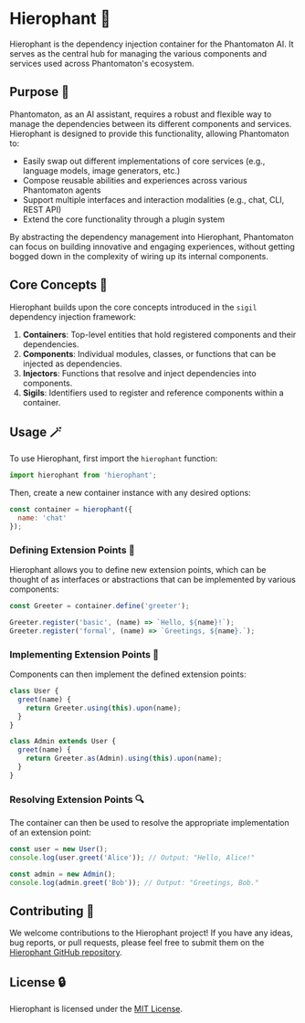 # Hierophant 🕍

Hierophant is the dependency injection container for the Phantomaton AI. It serves as the central hub for managing the various components and services used across Phantomaton's ecosystem.

## Purpose 🧠

Phantomaton, as an AI assistant, requires a robust and flexible way to manage the dependencies between its different components and services. Hierophant is designed to provide this functionality, allowing Phantomaton to:

- Easily swap out different implementations of core services (e.g., language models, image generators, etc.)
- Compose reusable abilities and experiences across various Phantomaton agents
- Support multiple interfaces and interaction modalities (e.g., chat, CLI, REST API)
- Extend the core functionality through a plugin system

By abstracting the dependency management into Hierophant, Phantomaton can focus on building innovative and engaging experiences, without getting bogged down in the complexity of wiring up its internal components.

## Core Concepts 🔮

Hierophant builds upon the core concepts introduced in the `sigil` dependency injection framework:

1. **Containers**: Top-level entities that hold registered components and their dependencies.
2. **Components**: Individual modules, classes, or functions that can be injected as dependencies.
3. **Injectors**: Functions that resolve and inject dependencies into components.
4. **Sigils**: Identifiers used to register and reference components within a container.

## Usage 🪄

To use Hierophant, first import the `hierophant` function:

```javascript
import hierophant from 'hierophant';
```

Then, create a new container instance with any desired options:

```javascript
const container = hierophant({
  name: 'chat'
});
```

### Defining Extension Points 🌟

Hierophant allows you to define new extension points, which can be thought of as interfaces or abstractions that can be implemented by various components:

```javascript
const Greeter = container.define('greeter');

Greeter.register('basic', (name) => `Hello, ${name}!`);
Greeter.register('formal', (name) => `Greetings, ${name}.`);
```

### Implementing Extension Points 🔧

Components can then implement the defined extension points:

```javascript
class User {
  greet(name) {
    return Greeter.using(this).upon(name);
  }
}

class Admin extends User {
  greet(name) {
    return Greeter.as(Admin).using(this).upon(name);
  }
}
```

### Resolving Extension Points 🔍

The container can then be used to resolve the appropriate implementation of an extension point:

```javascript
const user = new User();
console.log(user.greet('Alice')); // Output: "Hello, Alice!"

const admin = new Admin();
console.log(admin.greet('Bob')); // Output: "Greetings, Bob."
```

## Contributing 🦄

We welcome contributions to the Hierophant project! If you have any ideas, bug reports, or pull requests, please feel free to submit them on the [Hierophant GitHub repository](https://github.com/phantomaton-ai/hierophant).

## License 🔒

Hierophant is licensed under the [MIT License](LICENSE).